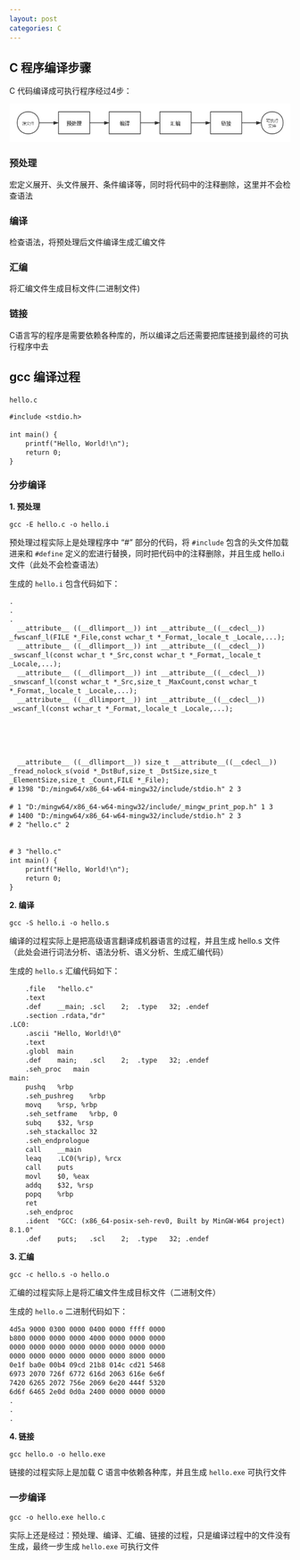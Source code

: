 ```yaml
---
layout: post
categories: C
---
```


## C 程序编译步骤

C 代码编译成可执行程序经过4步：

![01.png](/static/images/20210711/01.png)

### 预处理

宏定义展开、头文件展开、条件编译等，同时将代码中的注释删除，这里并不会检查语法
   
### 编译

检查语法，将预处理后文件编译生成汇编文件
   
### 汇编

将汇编文件生成目标文件(二进制文件)
   
### 链接

C语言写的程序是需要依赖各种库的，所以编译之后还需要把库链接到最终的可执行程序中去

## gcc 编译过程

`hello.c`

```
#include <stdio.h>

int main() {
    printf("Hello, World!\n");
    return 0;
}
```

### 分步编译

**1. 预处理**

```
gcc -E hello.c -o hello.i
```

预处理过程实际上是处理程序中 “#” 部分的代码，将 `#include` 包含的头文件加载进来和 `#define` 定义的宏进行替换，同时把代码中的注释删除，并且生成 hello.i 文件（此处不会检查语法）

生成的 `hello.i` 包含代码如下：

```
.
.
.
  __attribute__ ((__dllimport__)) int __attribute__((__cdecl__)) _fwscanf_l(FILE *_File,const wchar_t *_Format,_locale_t _Locale,...);
  __attribute__ ((__dllimport__)) int __attribute__((__cdecl__)) _swscanf_l(const wchar_t *_Src,const wchar_t *_Format,_locale_t _Locale,...);
  __attribute__ ((__dllimport__)) int __attribute__((__cdecl__)) _snwscanf_l(const wchar_t *_Src,size_t _MaxCount,const wchar_t *_Format,_locale_t _Locale,...);
  __attribute__ ((__dllimport__)) int __attribute__((__cdecl__)) _wscanf_l(const wchar_t *_Format,_locale_t _Locale,...);





  __attribute__ ((__dllimport__)) size_t __attribute__((__cdecl__)) _fread_nolock_s(void *_DstBuf,size_t _DstSize,size_t _ElementSize,size_t _Count,FILE *_File);
# 1398 "D:/mingw64/x86_64-w64-mingw32/include/stdio.h" 2 3

# 1 "D:/mingw64/x86_64-w64-mingw32/include/_mingw_print_pop.h" 1 3
# 1400 "D:/mingw64/x86_64-w64-mingw32/include/stdio.h" 2 3
# 2 "hello.c" 2


# 3 "hello.c"
int main() {
    printf("Hello, World!\n");
    return 0;
}
```

**2. 编译**

```
gcc -S hello.i -o hello.s
```

编译的过程实际上是把高级语言翻译成机器语言的过程，并且生成 hello.s 文件（此处会进行词法分析、语法分析、语义分析、生成汇编代码）

生成的 `hello.s` 汇编代码如下： 

```
	.file	"hello.c"
	.text
	.def	__main;	.scl	2;	.type	32;	.endef
	.section .rdata,"dr"
.LC0:
	.ascii "Hello, World!\0"
	.text
	.globl	main
	.def	main;	.scl	2;	.type	32;	.endef
	.seh_proc	main
main:
	pushq	%rbp
	.seh_pushreg	%rbp
	movq	%rsp, %rbp
	.seh_setframe	%rbp, 0
	subq	$32, %rsp
	.seh_stackalloc	32
	.seh_endprologue
	call	__main
	leaq	.LC0(%rip), %rcx
	call	puts
	movl	$0, %eax
	addq	$32, %rsp
	popq	%rbp
	ret
	.seh_endproc
	.ident	"GCC: (x86_64-posix-seh-rev0, Built by MinGW-W64 project) 8.1.0"
	.def	puts;	.scl	2;	.type	32;	.endef

```

**3. 汇编**

```
gcc -c hello.s -o hello.o
```

汇编的过程实际上是将汇编文件生成目标文件（二进制文件）

生成的 `hello.o` 二进制代码如下：

```
4d5a 9000 0300 0000 0400 0000 ffff 0000
b800 0000 0000 0000 4000 0000 0000 0000
0000 0000 0000 0000 0000 0000 0000 0000
0000 0000 0000 0000 0000 0000 8000 0000
0e1f ba0e 00b4 09cd 21b8 014c cd21 5468
6973 2070 726f 6772 616d 2063 616e 6e6f
7420 6265 2072 756e 2069 6e20 444f 5320
6d6f 6465 2e0d 0d0a 2400 0000 0000 0000
.
.
.
```

**4. 链接**

```
gcc hello.o -o hello.exe
```

链接的过程实际上是加载 C 语言中依赖各种库，并且生成 `hello.exe` 可执行文件

### 一步编译

```
gcc -o hello.exe hello.c
```

实际上还是经过：预处理、编译、汇编、链接的过程，只是编译过程中的文件没有生成，最终一步生成 `hello.exe` 可执行文件